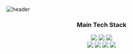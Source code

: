 ![header](https://capsule-render.vercel.app/api?type=rect&color=FFFFFF&fontColor=000000&height=100&section=header&text=Jaehwan%20Hyun&fontSize=50&fontAlign=50&fontAlignY=35)


<div align=center>

  <h3> Main Tech Stack </h3>
</div>
 <div align="center">
   <img src="https://img.shields.io/badge/Spring%20Boot-6DB33F?logo=springboot&logoColor=fff">
   <img src="https://img.shields.io/badge/Java-%23ED8B00.svg?logo=openjdk&logoColor=white">
   <img src="https://img.shields.io/badge/MySQL-4479A1?logo=mysql&logoColor=fff"> 
   <br>
   
   <img src="https://img.shields.io/badge/Python-3776AB?logo=python&logoColor=fff">
   <img src="https://img.shields.io/badge/Flutter-02569B?logo=flutter&logoColor=fff">
   <img src="https://img.shields.io/badge/JavaScript-F7DF1E?logo=javascript&logoColor=000">
   <img src="https://img.shields.io/badge/GitHub_Actions-2088FF?logo=github-actions&logoColor=white">
   <br>
</div>



<!--
**ja7811/ja7811** is a ✨ _special_ ✨ repository because its `README.md` (this file) appears on your GitHub profile.

Here are some ideas to get you started:

- 🔭 I’m currently working on ...
- 🌱 I’m currently learning ...
- 👯 I’m looking to collaborate on ...
- 🤔 I’m looking for help with ...
- 💬 Ask me about ...
- 📫 How to reach me: ...
- 😄 Pronouns: ...
- ⚡ Fun fact: ...
-->
